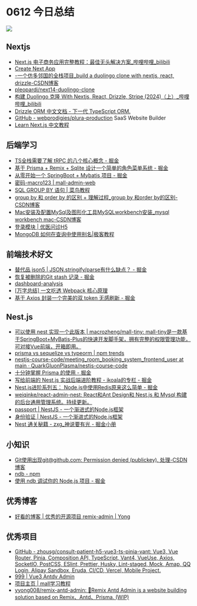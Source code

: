 
# 0612 今日总结


![](https://cn.bing.com/th?id=OHR.MethoniCastle_EN-US9447007951_UHD.jpg)




## Nextjs

- [Next.js 电子商务应用完整教程：最佳无头解决方案_哔哩哔哩_bilibili](https://www.bilibili.com/video/BV1R1421r7FV/?spm_id_from=333.999.0.0&vd_source=97ca2403e645c8e1787c35d7a06f7d45)
- [Create Next App](https://next14-duolingo-clone.vercel.app/)
- [-一个仿多邻国的全栈项目_build a duolingo clone with nextjs, react, drizzle-CSDN博客](https://blog.csdn.net/weixin_42684490/article/details/137089701)
- [pleopardi/next14-duolingo-clone](https://github.com/pleopardi/next14-duolingo-clone)
- [构建 Duolingo 克隆 With Nextjs, React, Drizzle, Stripe (2024)（上）_哔哩哔哩_bilibili](https://www.bilibili.com/video/BV13FTNehE5J/)
- [Drizzle ORM 中文文档 - 下一代 TypeScript ORM.](https://drizzle.zhcndoc.com/)
- [GitHub - webprodigies/plura-production](https://github.com/webprodigies/plura-production) SaaS Website Builder
- [Learn Next.js 中文教程](https://qufei1993.github.io/nextjs-learn-cn/)


## 后端学习

- [TS全栈需要了解 tRPC 的八个核心概念 - 掘金](https://juejin.cn/post/7294103091019563060)
- [基于 Prisma + Remix + Sqlite 设计一个简单的角色菜单系统 - 掘金](https://juejin.cn/post/7306028952614780979)
- [从零开始一个 SpringBoot + Mybatis 项目 - 掘金](https://juejin.cn/post/7340307629892124712#heading-27)
- [密码-macro123 | mall-admin-web](https://www.macrozheng.com/admin/index.html#/login)
- [SQL GROUP BY 语句 | 菜鸟教程](https://www.runoob.com/sql/sql-groupby.html)
- [group by 和 order by 的区别 + 理解过程_group by 和order by的区别-CSDN博客](https://blog.csdn.net/sinat_40692412/article/details/81200133)
- [Mac安装及配置MySql及图形化工具MySQLworkbench安装_mysql workbench mac-CSDN博客](https://blog.csdn.net/weixin_43372052/article/details/135914592)
- [登录模块 | 优医问诊H5](https://zhousg.github.io/patient-h5-note/project/login.html) 
- [MongoDB 如何在查询中使用别名|极客教程](https://geek-docs.com/mongodb/mongodb-questions/14_mongodb_how_to_use_alias_name_in_find_query_in_mongodb.html)



## 前端技术好文
- [替代品 json5 | JSON.stringify/parse有什么缺点？ - 掘金](https://juejin.cn/post/7307934456995725347)
- [恢复被删除的Git stash 记录 - 掘金](https://juejin.cn/post/7310143510102867977)
- [dashboard-analysis](https://remix-antd-admin.vercel.app/en-US/dashboard/analysis)
- [[万字总结] 一文吃透 Webpack 核心原理](https://mp.weixin.qq.com/s/SbJNbSVzSPSKBe2YStn2Zw)
- [基于 Axios 封装一个完美的双 token 无感刷新 - 掘金](https://juejin.cn/post/7271139265442021391?searchId=202406131000426E390CC8BCBFA839CAED)


## Nest.js


- [可以使用 nest 实现一个此版本 | macrozheng/mall-tiny: mall-tiny是一款基于SpringBoot+MyBatis-Plus的快速开发脚手架，拥有完整的权限管理功能，可对接Vue前端，开箱即用。](https://github.com/macrozheng/mall-tiny)
- [prisma vs sequelize vs typeorm | npm trends](https://npmtrends.com/prisma-vs-sequelize-vs-typeorm)
- [nestjs-course-code/meeting_room_booking_system_frontend_user at main · QuarkGluonPlasma/nestjs-course-code](https://github.com/QuarkGluonPlasma/nestjs-course-code/tree/main/meeting_room_booking_system_frontend_user)
- [十分钟掌握 Prisma 的使用 - 掘金](https://juejin.cn/post/7231152303583100988)
- [写给前端的 Nest.js 实战后端进阶教程 - ikoala的专栏 - 掘金](https://juejin.cn/column/7142507898579451912)
- [Nest.js进阶系列五： Node.js中使用Redis原来这么简单 - 掘金](https://juejin.cn/post/7160936006517014558#heading-5)
- [weiqinke/react-admin-nest: React和Ant Design和 Nest.js 和 Mysql 构建的后台通用管理系统。持续更新。](https://github.com/weiqinke/react-admin-nest)
- [passport | NestJS - 一个渐进式的Node.js框架](https://nestjs.inode.club/recipes/passport)
- [身份验证 | NestJS - 一个渐进式的Node.js框架](https://nestjs.inode.club/security/authentication)
- [Nest 通关秘籍 - zxg_神说要有光 - 掘金小册](https://juejin.cn/book/7226988578700525605/section/7331685517177651237)



## 小知识


- [Git使用出现git@github.com: Permission denied (publickey). 处理-CSDN博客](https://blog.csdn.net/qq_43768946/article/details/90411154)
- [ndb - npm](https://www.npmjs.com/package/ndb)
- [使用 ndb 调试你的 Node.js 项目 - 掘金](https://juejin.cn/post/6844903651694100487)


## 优秀博客

- [好看的博客 | 优秀的开源项目 remix-admin |  Yong](https://yong.bczhp.top/)


## 优秀项目


 - [GitHub - zhousg/consult-patient-h5-vue3-ts-pinia-vant: Vue3, Vue Router, Pinia, Composition API, TypeScript, Vant4, VueUse, Axios, SocketIO, PostCSS, ESlint, Prettier, Husky, Lint-staged, Mock, Amap, QQ Login, Alipay Sandbox, Eruda, CI/CD, Vercel, Mobile Project.](https://github.com/zhousg/consult-patient-h5-vue3-ts-pinia-vant)
- [999 | Vue3 Antdv Admin](https://buqiyuan.github.io/vue3-antdv-admin-docs/)
- [项目主页 | mall学习教程](https://www.macrozheng.com/)
- [yyong008/remix-antd-admin: 🎰Remix Antd Admin is a website building solution based on Remix、Antd、Prisma. (WIP)](https://github.com/yyong008/remix-antd-admin)







